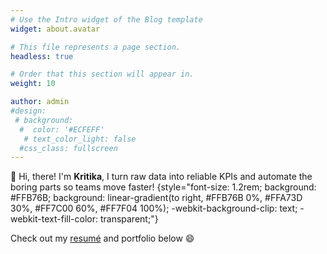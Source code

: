```yaml
---
# Use the Intro widget of the Blog template
widget: about.avatar

# This file represents a page section.
headless: true

# Order that this section will appear in.
weight: 10

author: admin
#design:
 # background:
  #  color: '#ECFEFF'
   # text_color_light: false
  #css_class: fullscreen
---
```


👋 Hi, there! I'm **Kritika**, I turn raw data into reliable KPIs and automate the boring parts so teams move faster!
{style="font-size: 1.2rem; background: #FFB76B; background: linear-gradient(to right, #FFB76B 0%, #FFA73D 30%, #FF7C00 60%, #FF7F04 100%); -webkit-background-clip: text; -webkit-text-fill-color: transparent;"}

Check out my [resumé](/about/) and portfolio below 😄
